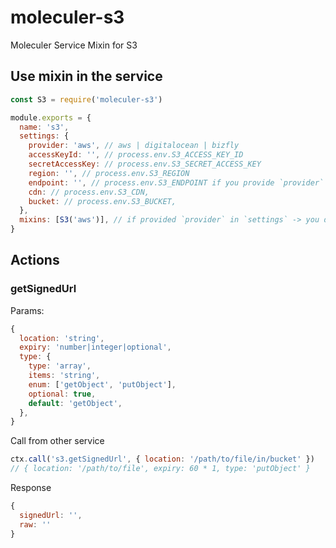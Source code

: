 # moleculer-s3

Moleculer Service Mixin for S3

## Use mixin in the service

```js
const S3 = require('moleculer-s3')

module.exports = {
  name: 's3',
  settings: {
    provider: 'aws', // aws | digitalocean | bizfly
    accessKeyId: '', // process.env.S3_ACCESS_KEY_ID
    secretAccessKey: // process.env.S3_SECRET_ACCESS_KEY
    region: '', // process.env.S3_REGION
    endpoint: '', // process.env.S3_ENDPOINT if you provide `provider` option, don't need to provide endpoint
    cdn: // process.env.S3_CDN,
    bucket: // process.env.S3_BUCKET,
  },
  mixins: [S3('aws')], // if provided `provider` in `settings` -> you don't need to provide here
}
```

## Actions

### getSignedUrl

Params:

```js
{
  location: 'string',
  expiry: 'number|integer|optional',
  type: {
    type: 'array',
    items: 'string',
    enum: ['getObject', 'putObject'],
    optional: true,
    default: 'getObject',
  },
}
```

Call from other service

```js
ctx.call('s3.getSignedUrl', { location: '/path/to/file/in/bucket' })
// { location: '/path/to/file', expiry: 60 * 1, type: 'putObject' }
```

Response

```js
{
  signedUrl: '',
  raw: ''
}
```
